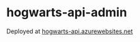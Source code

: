 # hogwarts-api-admin

 Deployed at [hogwarts-api.azurewebsites.net ](hogwarts-api.azurewebsites.net)  

